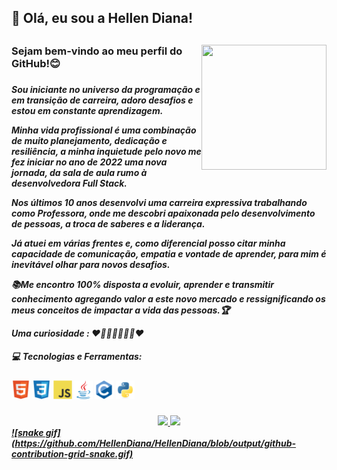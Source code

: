   <h2> 👋 Olá, eu sou a Hellen Diana!<h2><img align="right" src ="https://user-images.githubusercontent.com/101917461/203481592-ca552a51-f136-4ee3-aa67-47e6df82c615.jpeg" width="200" height="200"/>

  <h3>Sejam bem-vindo ao meu perfil do GitHub!😊<h3> 
    <h5><p>Sou iniciante no universo da programação e em transição de carreira, adoro desafios e estou em constante aprendizagem.</p>
     <p>Minha vida profissional é uma combinação de muito planejamento,  dedicação e resiliência, a minha inquietude pelo novo me fez iniciar no ano de 2022 uma nova jornada, da sala de aula rumo à desenvolvedora Full Stack. </p>
           <p>Nos últimos 10 anos desenvolvi uma carreira expressiva trabalhando como Professora, onde me descobri apaixonada pelo desenvolvimento de pessoas, a troca de saberes e a liderança.</p>
          <p>Já atuei em várias frentes e, como diferencial posso citar minha capacidade de comunicação, empatia e vontade de aprender, para mim é inevitável olhar para novos desafios. </p>
          <p> 📚Me encontro 100% disposta a evoluir, aprender e transmitir conhecimento agregando valor a este novo mercado e ressignificando os meus conceitos de impactar a vida das pessoas.🏆</p>      
        <div class="curiosidades"> 
      <p>Uma curiosidade : ❤👨‍👩‍👧‍👧🐶🦜❤</p>
        <h5> 💻 Tecnologias e Ferramentas:<h5>   
          <img src="https://raw.githubusercontent.com/devicons/devicon/master/icons/html5/html5-original.svg" width="30" height="30"/>
          <img src="https://raw.githubusercontent.com/devicons/devicon/master/icons/css3/css3-original.svg" width="30" height="30"/>
          <img src="https://raw.githubusercontent.com/devicons/devicon/master/icons/javascript/javascript-original.svg" width="30" height="30"/>
          <img src="https://raw.githubusercontent.com/devicons/devicon/master/icons/java/java-original.svg" width="30" height="30"/>
          <img src="https://raw.githubusercontent.com/devicons/devicon/master/icons/c/c-original.svg" width="30" height="30"/>
          <img src="https://github.com/devicons/devicon/blob/master/icons/python/python-original.svg" width="30" height="30"/>
          </div>
        <div align="center">                             
  <a href="https://github.com/HellenDiana">
  <img height="150em" src="https://github-readme-stats.vercel.app/api?username=HellenDiana&show_icons=true&theme=dracula&include_all_commits=true&count_private=true"/>
  <img height="150em" src="https://github-readme-stats.vercel.app/api/top-langs/?username=HellenDiana&layout=compact&langs_count=7&theme=dracula"/>
    </div>   
         ![snake gif](https://github.com/HellenDiana/HellenDiana/blob/output/github-contribution-grid-snake.gif)
  
          
          
       

